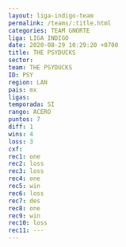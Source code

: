 ```yaml
---
layout: liga-indigo-team
permalink: /teams/:title.html
categories: TEAM GNORTE
liga: LIGA INDIGO
date: 2020-08-29 10:29:20 +0700
title: THE PSYDUCKS
sector: 
team: THE PSYDUCKS
ID: PSY
region: LAN
pais: mx
ligas: 
temporada: SI
rango: ACERO
puntos: 7
diff: 1
wins: 4
loss: 3
cxf: 
rec1: one
rec2: loss
rec3: loss
rec4: one
rec5: win
rec6: loss
rec7: des
rec8: one
rec9: win
rec10: loss
rec11: ---
---
```

